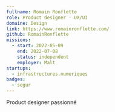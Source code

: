 ```yaml
---
fullname: Romain Ronflette
role: Product designer - UX/UI
domaine: Design
link: https://www.romainronflette.com/
github: RomainRonflette
missions:
  - start: 2022-05-09
    end: 2022-07-08
    status: independent
    employer: Malt
startups:
  - infrastructures.numeriques
badges:
  - segur
---
```


Product designer passionné
